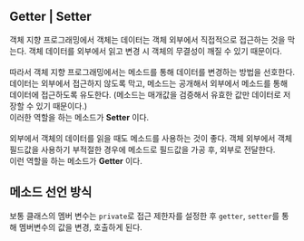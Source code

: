 ## Getter | Setter
객체 지향 프로그래밍에서 객체는 데이터는 객체 외부에서 직접적으로 접근하는 것을 막는다. 
객체 데이터를 외부에서 읽고 변경 시 객체의 무결성이 깨질 수 있기 때문이다. <br><br>
따라서 객체 지향 프로그래밍에서는 메소드를 통해 데이터를 변경하는 방법을 선호한다.<br>
데이터는 외부에서 접근하지 않도록 막고, 메소드는 공개해서 외부에서 메소드를 통해 데이터에 접근하도록 유도한다.
(메소드는 매개값을 검증해서 유효한 값만 데이터로 저장할 수 있기 때문이다.) <br>
이러한 역할을 하는 메소드가 **Setter** 이다.
<br><br>
외부에서 객체의 데이터를 읽을 때도 메소드를 사용하는 것이 좋다. 객체 외부에서 객체 필드값을 사용하기 부적절한 경우에 메소드로 필드값을 가공 후, 외부로 전달한다.
<br>
이런 역할을 하는 메소드가 **Getter** 이다.<br>

## 메소드 선언 방식
보통 클래스의 멤버 변수는 `private`로 접근 제한자를 설정한 후 `getter`, `setter`를 통해 멤버변수의 값을 변경, 호출하게 된다.

